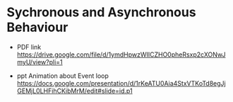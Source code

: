 # Sychronous and Asynchronous Behaviour

- PDF link
https://drive.google.com/file/d/1ymdHpwzWIICZHO0pheRsxp2cXONwJmyU/view?pli=1

- ppt Animation about Event loop
https://docs.google.com/presentation/d/1rKeATU0Aia4StxVTKoTd8egJjGEMjL0LHFihCKibMrM/edit#slide=id.p1

 


